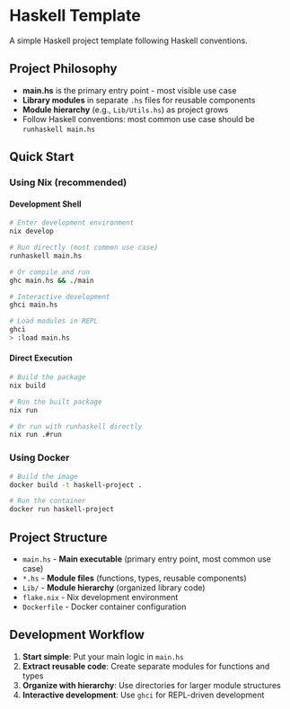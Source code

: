 # Haskell Template

A simple Haskell project template following Haskell conventions.

## Project Philosophy

- **main.hs** is the primary entry point - most visible use case
- **Library modules** in separate `.hs` files for reusable components
- **Module hierarchy** (e.g., `Lib/Utils.hs`) as project grows
- Follow Haskell conventions: most common use case should be `runhaskell main.hs`

## Quick Start

### Using Nix (recommended)

#### Development Shell

```bash
# Enter development environment
nix develop

# Run directly (most common use case)
runhaskell main.hs

# Or compile and run
ghc main.hs && ./main

# Interactive development
ghci main.hs

# Load modules in REPL
ghci
> :load main.hs
```

#### Direct Execution

```bash
# Build the package
nix build

# Run the built package
nix run

# Or run with runhaskell directly
nix run .#run
```

### Using Docker

```bash
# Build the image
docker build -t haskell-project .

# Run the container
docker run haskell-project
```

## Project Structure

- `main.hs` - **Main executable** (primary entry point, most common use case)
- `*.hs` - **Module files** (functions, types, reusable components)
- `Lib/` - **Module hierarchy** (organized library code)
- `flake.nix` - Nix development environment
- `Dockerfile` - Docker container configuration

## Development Workflow

1. **Start simple**: Put your main logic in `main.hs`
2. **Extract reusable code**: Create separate modules for functions and types
3. **Organize with hierarchy**: Use directories for larger module structures
4. **Interactive development**: Use `ghci` for REPL-driven development
